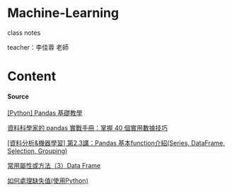 # Machine-Learning
  class notes
  
  teacher：李佳蓉 老師


# Content





#### Source
[[Python] Pandas 基礎教學](https://oranwind.org/python-pandas-ji-chu-jiao-xue/)

[資料科學家的 pandas 實戰手冊：掌握 40 個實用數據技巧](https://leemeng.tw/practical-pandas-tutorial-for-aspiring-data-scientists.html)

[[資料分析&機器學習] 第2.3講：Pandas 基本function介紹(Series, DataFrame, Selection, Grouping)](https://medium.com/jameslearningnote/%E8%B3%87%E6%96%99%E5%88%86%E6%9E%90-%E6%A9%9F%E5%99%A8%E5%AD%B8%E7%BF%92-%E7%AC%AC2-3%E8%AC%9B-pandas-%E5%9F%BA%E6%9C%ACfunction%E4%BB%8B%E7%B4%B9-series-dataframe-selection-grouping-447a3fa90b60)

[常用屬性或方法（3）Data Frame](https://ithelp.ithome.com.tw/articles/10185922)


[如何處理缺失值(使用Python)](https://medium.com/@jacky308082/%E5%A6%82%E4%BD%95%E8%99%95%E7%90%86%E7%BC%BA%E5%A4%B1%E5%80%BC-%E4%BD%BF%E7%94%A8python-479e030a43c7)
